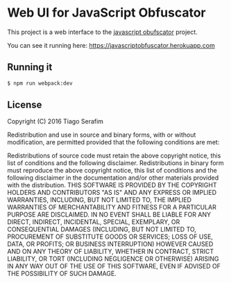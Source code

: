 <!--
  Title: JavaScript Obfuscator UI
  Description: A small web interface for JavaScript Obfuscator.
  Author: slig
  -->

# Web UI for JavaScript Obfuscator

This project is a web interface to the [javascript obufscator](https://github.com/javascript-obfuscator/javascript-obfuscator) project.

You can see it running here: https://javascriptobfuscator.herokuapp.com

## Running it

```sh
$ npm run webpack:dev
```

## License

Copyright (C) 2016 Tiago Serafim

Redistribution and use in source and binary forms, with or without modification, are permitted provided that the following conditions are met:

Redistributions of source code must retain the above copyright notice, this list of conditions and the following disclaimer.
Redistributions in binary form must reproduce the above copyright notice, this list of conditions and the following disclaimer in the documentation and/or other materials provided with the distribution.
THIS SOFTWARE IS PROVIDED BY THE COPYRIGHT HOLDERS AND CONTRIBUTORS "AS IS" AND ANY EXPRESS OR IMPLIED WARRANTIES, INCLUDING, BUT NOT LIMITED TO, THE IMPLIED WARRANTIES OF MERCHANTABILITY AND FITNESS FOR A PARTICULAR PURPOSE ARE DISCLAIMED. IN NO EVENT SHALL BE LIABLE FOR ANY DIRECT, INDIRECT, INCIDENTAL, SPECIAL, EXEMPLARY, OR CONSEQUENTIAL DAMAGES (INCLUDING, BUT NOT LIMITED TO, PROCUREMENT OF SUBSTITUTE GOODS OR SERVICES; LOSS OF USE, DATA, OR PROFITS; OR BUSINESS INTERRUPTION) HOWEVER CAUSED AND ON ANY THEORY OF LIABILITY, WHETHER IN CONTRACT, STRICT LIABILITY, OR TORT (INCLUDING NEGLIGENCE OR OTHERWISE) ARISING IN ANY WAY OUT OF THE USE OF THIS SOFTWARE, EVEN IF ADVISED OF THE POSSIBILITY OF SUCH DAMAGE.
